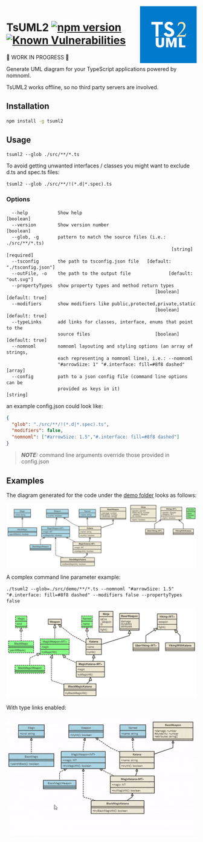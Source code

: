 <img src="./assets/logo.png" width="150" align="right" />

# TsUML2 [![npm version](https://badge.fury.io/js/tsuml2.svg)](https://badge.fury.io/js/tsuml2) [![Known Vulnerabilities](https://snyk.io/test/npm/tsuml2/badge.svg)](https://snyk.io/test/npm/tsuml2)

:construction: WORK IN PROGRESS :construction:

Generate UML diagram for your TypeScript applications powered by nomnoml.

TsUML2 works offline, so no third party servers are involved.



## Installation

```sh
npm install -g tsuml2
```

## Usage

```
tsuml2 --glob ./src/**/*.ts 
```
To avoid getting unwanted interfaces / classes you might want to exclude d.ts and spec.ts files:
```
tsuml2 --glob ./src/**/!(*.d|*.spec).ts
```

### Options
```
  --help           Show help                                           [boolean]
  --version        Show version number                                 [boolean]
  --glob, -g       pattern to match the source files (i.e.: ./src/**/*.ts)
                                                             [string] [required]
  --tsconfig       the path to tsconfig.json file   [default: "./tsconfig.json"]
  --outFile, -o    the path to the output file              [default: "out.svg"]
  --propertyTypes  show property types and method return types
                                                       [boolean] [default: true]
  --modifiers      show modifiers like public,protected,private,static
                                                       [boolean] [default: true]
  --typeLinks      add links for classes, interface, enums that point to the
                   source files                        [boolean] [default: true]
  --nomnoml        nomnoml layouting and styling options (an array of strings,
                   each representing a nomnoml line), i.e.: --nomnoml
                   "#arrowSize: 1" "#.interface: fill=#8f8 dashed"       [array]
  --config         path to a json config file (command line options can be
                   provided as keys in it)                              [string]
```

an example config.json could look like:
```json
{
  "glob": "./src/**/!(*.d|*.spec).ts",
  "modifiers": false,
  "nomnoml": ["#arrowSize: 1.5","#.interface: fill=#8f8 dashed"]
}
```

> **_NOTE:_** command line arguments override those provided in config.json


## Examples
The diagram generated for the code under the [demo folder](https://github.com/demike/TsUML2/tree/master/src/demo) looks as follows:

![](/assets/uml_diagram.svg?sanitize=true)

A complex command line parameter example:
```
./tsuml2 --glob=./src/demo/**/*.ts --nomnoml "#arrowSize: 1.5" "#.interface: fill=#8f8 dashed" --modifiers false --propertyTypes false
```

![](/assets/alt_uml_diagram.svg?sanitize=true)

With type links enabled:

![](/assets/type_links.gif)
